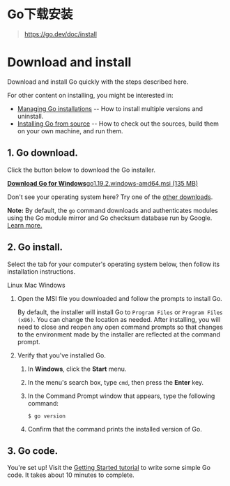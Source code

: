 # Go下载安装

> https://go.dev/doc/install

# Download and install

Download and install Go quickly with the steps described here.

For other content on installing, you might be interested in:

- [Managing Go installations](https://go.dev/doc/manage-install) -- How to install multiple versions and uninstall.
- [Installing Go from source](https://go.dev/doc/install/source) -- How to check out the sources, build them on your own machine, and run them.

## 1. Go download.

Click the button below to download the Go installer.

[**Download Go for Windows**go1.19.2.windows-amd64.msi (135 MB)](https://go.dev/dl/go1.19.2.windows-amd64.msi)

Don't see your operating system here? Try one of the [other downloads](https://go.dev/dl/).

**Note:** By default, the `go` command downloads and authenticates modules using the Go module mirror and Go checksum database run by Google. [Learn more.](https://go.dev/dl)

## 2. Go install.

Select the tab for your computer's operating system below, then follow its installation instructions.

Linux Mac Windows

1. Open the MSI file you downloaded and follow the prompts to install Go.

   By default, the installer will install Go to `Program Files` or `Program Files (x86)`. You can change the location as needed. After installing, you will need to close and reopen any open command prompts so that changes to the environment made by the installer are reflected at the command prompt.

2. Verify that you've installed Go.

   1. In **Windows**, click the **Start** menu.

   2. In the menu's search box, type `cmd`, then press the **Enter** key.

   3. In the Command Prompt window that appears, type the following command:

      ```
      $ go version
      ```

   4. Confirm that the command prints the installed version of Go.

## 3. Go code.

You're set up! Visit the [Getting Started tutorial](https://go.dev/doc/tutorial/getting-started.html) to write some simple Go code. It takes about 10 minutes to complete.